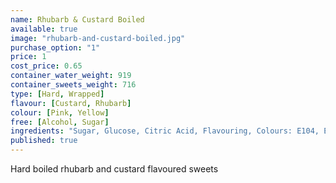 ```yaml
---
name: Rhubarb & Custard Boiled
available: true
image: "rhubarb-and-custard-boiled.jpg"
purchase_option: "1"
price: 1
cost_price: 0.65
container_water_weight: 919
container_sweets_weight: 716
type: [Hard, Wrapped]
flavour: [Custard, Rhubarb]
colour: [Pink, Yellow]
free: [Alcohol, Sugar]
ingredients: "Sugar, Glucose, Citric Acid, Flavouring, Colours: E104, E122"
published: true
---
```

Hard boiled rhubarb and custard flavoured sweets